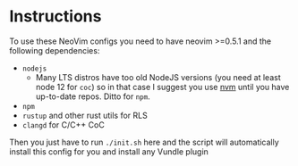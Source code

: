 # Instructions 

To use these NeoVim configs you need to have neovim >=0.5.1 and the following dependencies:
 * `nodejs` 
    * Many LTS distros have too old NodeJS versions (you need at least node 12 for `coc`) so in that case I suggest you use [nvm](https://github.com/nvm-sh/nvm) until you have up-to-date repos. Ditto for `npm`.
 * `npm`
 * `rustup` and other rust utils for RLS
 * `clangd` for C/C++ CoC

Then you just have to run `./init.sh` here and the script will automatically install this config for you and install any Vundle plugin
